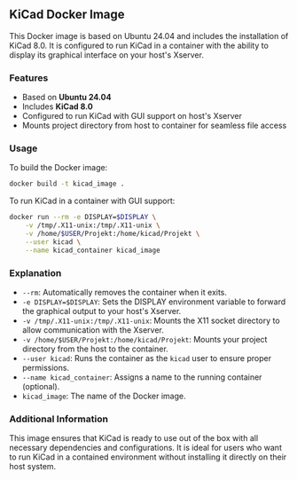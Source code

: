 ## KiCad Docker Image

This Docker image is based on Ubuntu 24.04 and includes the installation of KiCad 8.0. It is configured to run KiCad in a container with the ability to display its graphical interface on your host's Xserver.

### Features

- Based on **Ubuntu 24.04**
- Includes **KiCad 8.0**
- Configured to run KiCad with GUI support on host's Xserver
- Mounts project directory from host to container for seamless file access

### Usage

To build the Docker image:

```bash
docker build -t kicad_image .
```

To run KiCad in a container with GUI support:

```bash
docker run --rm -e DISPLAY=$DISPLAY \
    -v /tmp/.X11-unix:/tmp/.X11-unix \
    -v /home/$USER/Projekt:/home/kicad/Projekt \
    --user kicad \
    --name kicad_container kicad_image
```

### Explanation

- `--rm`: Automatically removes the container when it exits.
- `-e DISPLAY=$DISPLAY`: Sets the DISPLAY environment variable to forward the graphical output to your host's Xserver.
- `-v /tmp/.X11-unix:/tmp/.X11-unix`: Mounts the X11 socket directory to allow communication with the Xserver.
- `-v /home/$USER/Projekt:/home/kicad/Projekt`: Mounts your project directory from the host to the container.
- `--user kicad`: Runs the container as the `kicad` user to ensure proper permissions.
- `--name kicad_container`: Assigns a name to the running container (optional).
- `kicad_image`: The name of the Docker image.

### Additional Information

This image ensures that KiCad is ready to use out of the box with all necessary dependencies and configurations. It is ideal for users who want to run KiCad in a contained environment without installing it directly on their host system.

